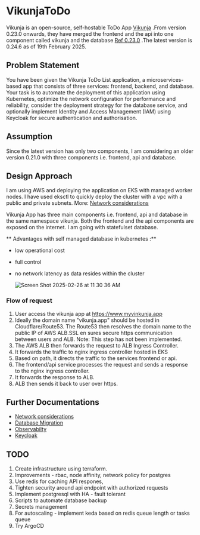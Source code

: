 # VikunjaToDo
Vikunja is an open-source, self-hostable ToDo App [Vikunja](https://vikunja.io) .From version 0.23.0 onwards, they have merged the frontend and the api into one component called vikunja and the database [Ref 0.23.0](https://vikunja.io/changelog/whats-new-in-vikunja-0.23.0/) .The latest version is 0.24.6 as of 19th February 2025.

## Problem Statement
You have been given the Vikunja ToDo List application, a microservices-based app that consists of three services: frontend, backend, and database. Your task is to automate the deployment of this application using Kubernetes, optimize the network configuration for performance and reliability, consider the deployment strategy for the database service, and optionally implement Identity and Access Management (IAM) using Keycloak for secure authentication and authorisation.

## Assumption 
Since the latest version has only two components, I am considering an older version 0.21.0 with three components i.e. frontend, api and database.

## Design Approach
I am using AWS and deploying the application on EKS with managed worker nodes. I have used eksctl to quickly deploy the cluster with a vpc with a public and private subnets. More: [Network considerations](NetworkConsiderations.md)

Vikunja App has three main components i.e. frontend, api and database in the same namespace vikunja. Both the frontend and the api components are exposed on the internet. 
I am going with statefulset database. 

** Advantages with self managed database in kubernetes :**
- low operational cost
- full control
- no network latency as data resides within the cluster

  ![Screen Shot 2025-02-26 at 11 30 36 AM](https://github.com/user-attachments/assets/d69b7868-6bb9-469a-b737-ca31ff19f1f9)


### Flow of request
1. User access the vikunja app at https://www.myvinkunja.app
2. Ideally the domain name "vikunja.app" should be hosted in Cloudflare/Route53. The Route53 then resolves the domain name to the public IP of AWS ALB.SSL en sures secure https communication between users and ALB.
Note: This step has not been implemented.
3. The AWS ALB then forwards the request to ALB Ingress Controller.
4. It forwards the traffic to nginx ingress controller hosted in EKS
5. Based on path, it directs the traffic to the services frontend or api. 
6. The frontend/api service processes the request and sends a response to the nginx ingress controller.
7. It forwards the response to ALB.
8. ALB then sends it back to user over https.


## Further Documentations
- [Network considerations](NetworkConsiderations.md)
- [Database Migration](DatabaseMigration.md)
- [Observabilty](Observabilty.md)
- [Keycloak](Keycloak.md)


## TODO

1. Create infrastructure using terraform.
2. Improvements - rbac, node affinity, network policy for postgres
3. Use redis for caching API respones, 
4. Tighten security around api endpoint with authorized requests
5. Implement postgresql with HA - fault tolerant
6. Scripts to automate database backup   
7. Secrets management
8. For autoscaling - implement keda based on redis queue length or tasks queue
9. Try ArgoCD
